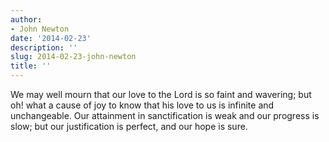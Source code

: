```yaml
---
author:
- John Newton
date: '2014-02-23'
description: ''
slug: 2014-02-23-john-newton
title: ''
---
```

We may well mourn that our love to the Lord is so faint and wavering; but oh! what a cause of joy to know that his love to us is infinite and unchangeable. Our attainment in sanctification is weak and our progress is slow; but our justification is perfect, and our hope is sure.



